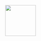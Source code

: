 <div id="header" align="center">
  <img src="[https://media.giphy.com/media/M9gbBd9nbDrOTu1Mqx/giphy.gif" width="100](https://media.giphy.com/media/ADD4w6XgqLBJohQdBK/giphy.gif)https://media.giphy.com/media/ADD4w6XgqLBJohQdBK/giphy.gif"/>
</div>
